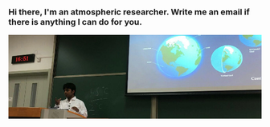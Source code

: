 ### Hi there, I'm an atmospheric researcher. Write me an email if there is anything I can do for you. 

[![Rubaiat](https://raw.githubusercontent.com/mrislam/mrislam/main/github-header.webp)](https://mrislam.net)


<!--
**mrislam/mrislam** is a ✨ _special_ ✨ repository because its `README.md` (this file) appears on your GitHub profile.

Here are some ideas to get you started:

- 🔭 I’m currently working on ...
- 🌱 I’m currently learning ...
- 👯 I’m looking to collaborate on ...
- 🤔 I’m looking for help with ...
- 💬 Ask me about ...
- 📫 How to reach me: ...
- 😄 Pronouns: ...
- ⚡ Fun fact: ...
-->
